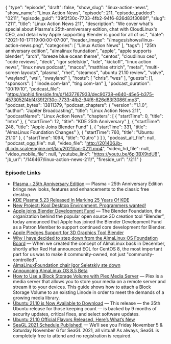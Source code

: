 {
  "type": "episode",
  "draft": false,
  "show_slug": "linux-action-news",
  "show_name": "Linux Action News",
  "episode": 211,
  "episode_padded": "0211",
  "episode_guid": "39f2f30c-7733-4fb2-94f6-826d83f3086f",
  "slug": "211",
  "title": "Linux Action News 211",
  "description": "We cover what's special about Plasma's 25th-anniversary edition, chat with CloudLinux's CEO, and detail why Apple supporting Blender is good for all of us.",
  "date": "2021-10-17T19:00:00-07:00",
  "header_image": "/images/shows/linux-action-news.png",
  "categories": [
    "Linux Action News"
  ],
  "tags": [
    "25th anniversary edition",
    "almalinux foundation",
    "apple",
    "apple supports blender",
    "arch",
    "breeze blue ocean theme",
    "centos",
    "cloudlinux ceo",
    "code reviews",
    "deck",
    "igor seletskiy",
    "kde",
    "kickoff",
    "linux action news",
    "linux news podcast",
    "macos",
    "matthias ettrich",
    "metal",
    "multi-screen layouts",
    "plasma",
    "rhel",
    "steamos",
    "ubuntu 21.10 review",
    "valve",
    "wayland",
    "wsl",
    "xwayland"
  ],
  "hosts": [
    "chris",
    "wes"
  ],
  "guests": [],
  "sponsors": [
    "linode.com-lan",
    "ting.com-lan"
  ],
  "podcast_duration": "00:19:10",
  "podcast_file": "https://aphid.fireside.fm/d/1437767933/dec90738-e640-45e5-b375-4573052f4bf4/39f2f30c-7733-4fb2-94f6-826d83f3086f.mp3",
  "podcast_bytes": 13811379,
  "podcast_chapters": {
    "version": "1.1.0",
    "author": "Jupiter Broadcasting",
    "title": "Linux Action News 211",
    "podcastName": "Linux Action News",
    "chapters": [
      {
        "startTime": 0,
        "title": "Intro"
      },
      {
        "startTime": 12,
        "title": "KDE 25th Anniversary"
      },
      {
        "startTime": 248,
        "title": "Apple Joins Blender Fund"
      },
      {
        "startTime": 331,
        "title": "AlmaLinux Foundation Changes"
      },
      {
        "startTime": 760,
        "title": "Ubuntu 21.10"
      },
      {
        "startTime": 1094,
        "title": "Outro"
      }
    ]
  },
  "podcast_alt_file": null,
  "podcast_ogg_file": null,
  "video_file": "http://201406.jb-dl.cdn.scaleengine.net/lan/2021/lan-0211.mp4",
  "video_hd_file": null,
  "video_mobile_file": null,
  "youtube_link": "https://youtu.be/6pl3BX9tdU8",
  "jb_url": "/146467/linux-action-news-211/",
  "fireside_url": "/211"
}


### Episode Links

  * [Plasma - 25th Anniversary Edition](https://kde.org/announcements/plasma/5/5.23.0/ "Plasma - 25th Anniversary Edition") — Plasma - 25th Anniversary Edition brings new looks, features and enhancements to the classic free desktop.
  * [KDE Plasma 5.23 Released In Marking 25 Years Of KDE](https://www.phoronix.com/scan.php?page=news_item&px=KDE-Plasma-5.23-Released "KDE Plasma 5.23 Released In Marking 25 Years Of KDE")
  * [New Project: Kool Desktop Environment. Programmers wanted!](https://groups.google.com/g/de.comp.os.linux.misc/c/SDbiV3Iat_s/m/zv_D_2ctS8sJ?pli=1 "New Project: Kool Desktop Environment. Programmers wanted!")
  * [Apple joins Blender Development Fund](https://www.blender.org/press/apple-joins-blender-development-fund/ "Apple joins Blender Development Fund") — The Blender Foundation, the organization behind the popular open source 3D creation tool “Blender”, today announced that Apple has joined the Blender Development Fund as a Patron Member to support continued core development for Blender.
  * [Apple Pledges Support for 3D Graphics Tool Blender](https://www.macrumors.com/2021/10/14/apple-joins-blender-development-fund/ "Apple Pledges Support for 3D Graphics Tool Blender")
  * [Why I have decided to step down from the AlmaLinux OS Foundation Board](https://blog.cloudlinux.com/why-i-have-decided-to-step-down-from-the-almalinux-os-foundation-board "Why I have decided to step down from the AlmaLinux OS Foundation Board") — When we created the concept of AlmaLinux back in December, shortly after Red Hat announced EOL for CentOS 8, the most important part for us was to make it community-owned, not just "community-controlled".
  * [AlmaLinuxFoundation chair Igor Seletskiy ste down](https://www.theregister.com/2021/10/13/almalinux_foundation_chair/ "AlmaLinuxFoundation chair Igor Seletskiy ste down")
  * [Announcing AlmaLinux OS 8.5 Beta](https://almalinux.org/blog/announcing-almalinux-os-85-beta/ "Announcing AlmaLinux OS 8.5 Beta")
  * [How to Use a Block Storage Volume with Plex Media Server](https://www.linode.com/docs/guides/use-block-storage-with-plex-media-server/ "How to Use a Block Storage Volume with Plex Media Server") — Plex is a media server that allows you to store your media on a remote server and stream it to your devices. This guide shows how to attach a Block Storage Volume to an existing Linode in order to meet the demands of a growing media library.
  * [Ubuntu 21.10 is Now Available to Download](https://www.omgubuntu.co.uk/2021/10/ubuntu-21-10-is-now-available-to-download "Ubuntu 21.10 is Now Available to Download") — This release — the 35th Ubuntu release for those keeping count — is backed by 9 months of security updates, critical fixes, and select software updates.
  * [Ubuntu 21.10 Official Flavors Released, Here’s What’s New](https://9to5linux.com/ubuntu-21-10-official-flavors-released-heres-whats-new "Ubuntu 21.10 Official Flavors Released, Here’s What’s New")
  * [SeaGL 2021 Schedule Published!](https://seagl.org/news/2021/10/15/schedule.html "SeaGL 2021 Schedule Published!") — We’ll see you Friday November 5 & Saturday November 6 for SeaGL 2021, all virtual! As always, SeaGL is completely free to attend and no registration is required.


